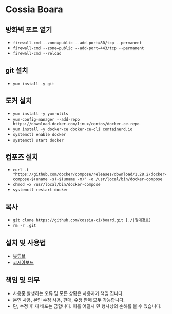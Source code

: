 # Cossia Boara

## 방화벽 포트 열기
- `firewall-cmd --zone=public --add-port=80/tcp --permanent`
- `firewall-cmd --zone=public --add-port=443/tcp --permanent`
- `firewall-cmd --reload`

## git 설치
- `yum install -y git`

## 도커 설치
- `yum install -y yum-utils`
- `yum-config-manager --add-repo https://download.docker.com/linux/centos/docker-ce.repo`
- `yum install -y docker-ce docker-ce-cli containerd.io`
- `systemctl enable docker`
- `systemctl start docker`

## 컴포즈 설치
- `curl -L "https://github.com/docker/compose/releases/download/1.28.2/docker-compose-$(uname -s)-$(uname -m)" -o /usr/local/bin/docker-compose`
- `chmod +x /usr/local/bin/docker-compose`
- `systemctl restart docker`

## 복사
- `git clone https://github.com/cossia-ci/board.git [./|절대경로]`
- `rm -r .git`

## 설치 및 사용법
- [유튜브](https://studio.youtube.com/channel/UCZxmOJr9p1wU3uLK7Cybxkw/playlists)
- [코시아보드](https://cossia.kr)

## 책임 및 의무
- 사용중 발생하는 오류 및 모든 상황은 사용자가 책임 집니다.
- 본인 사용, 본인 수정 사용, 판매, 수정 판매 모두 가능합니다.
- 단, 수정 후 재 배포는 금합니다. 이를 어길시 민 형사상의 손해를 볼 수 있습니다.
